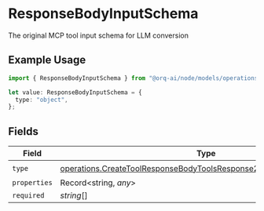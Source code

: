 # ResponseBodyInputSchema

The original MCP tool input schema for LLM conversion

## Example Usage

```typescript
import { ResponseBodyInputSchema } from "@orq-ai/node/models/operations";

let value: ResponseBodyInputSchema = {
  type: "object",
};
```

## Fields

| Field                                                                                                                                                          | Type                                                                                                                                                           | Required                                                                                                                                                       | Description                                                                                                                                                    |
| -------------------------------------------------------------------------------------------------------------------------------------------------------------- | -------------------------------------------------------------------------------------------------------------------------------------------------------------- | -------------------------------------------------------------------------------------------------------------------------------------------------------------- | -------------------------------------------------------------------------------------------------------------------------------------------------------------- |
| `type`                                                                                                                                                         | [operations.CreateToolResponseBodyToolsResponse200ApplicationJson4Type](../../models/operations/createtoolresponsebodytoolsresponse200applicationjson4type.md) | :heavy_check_mark:                                                                                                                                             | N/A                                                                                                                                                            |
| `properties`                                                                                                                                                   | Record<string, *any*>                                                                                                                                          | :heavy_minus_sign:                                                                                                                                             | N/A                                                                                                                                                            |
| `required`                                                                                                                                                     | *string*[]                                                                                                                                                     | :heavy_minus_sign:                                                                                                                                             | N/A                                                                                                                                                            |